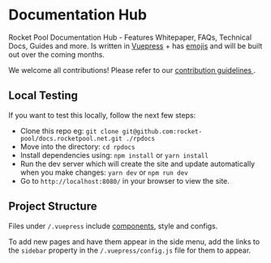 # Documentation Hub

Rocket Pool Documentation Hub - Features Whitepaper, FAQs, Technical Docs, Guides and more. Is written in [Vuepress](https://v1.vuepress.vuejs.org/guide/#how-it-works) + has [emojis](https://github.com/markdown-it/markdown-it-emoji/blob/master/lib/data/full.json) and will be built out over the coming months.

We welcome all contributions! Please refer to our [ contribution guidelines ]( ./CONTRIBUTING.md ).

## Local Testing

If you want to test this locally, follow the next few steps:

- Clone this repo eg: `git clone git@github.com:rocket-pool/docs.rocketpool.net.git ./rpdocs`
- Move into the directory: `cd rpdocs`
- Install dependencies using: `npm install` or `yarn install`
- Run the dev server which will create the site and update automatically when you make changes: `yarn dev` or `npm run dev`
- Go to `http://localhost:8080/` in your browser to view the site.

## Project Structure

Files under `/.vuepress` include [components](https://vuejs.org/v2/guide/components.html), style and configs.

To add new pages and have them appear in the side menu, add the links to the `sidebar` property in the `/.vuepress/config.js` file for them to appear.
